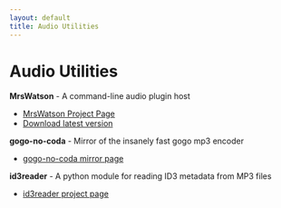 ```yaml
---
layout: default
title: Audio Utilities
---
```


Audio Utilities
===============

**MrsWatson** - A command-line audio plugin host

* [MrsWatson Project Page](http://teragonaudio.github.com/MrsWatson)
* [Download latest version](http://static.teragonaudio.com/MrsWatson.zip)

**gogo-no-coda** - Mirror of the insanely fast gogo mp3 encoder

* [gogo-no-coda mirror page](https://github.com/teragonaudio/gogo-no-coda)

**id3reader** - A python module for reading ID3 metadata from MP3 files

* [id3reader project page](https://github.com/nikreiman/id3reader)

